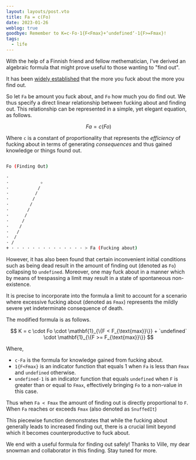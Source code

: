 ```yaml
---
layout: layouts/post.vto
title: Fa = c(Fo)
date: 2023-01-26
weblog: true
goodbye: Remember to K=c⋅Fo⋅1{F<Fmax}+‘undefined‘⋅1{F>=Fmax}!
tags:
  - life
---
```


With the help of a Finnish friend and fellow methematician, I've derived an algebraic formula that might prove useful to those wanting to "find out".

It has been [widely established]() that the more you fuck about the more you find out.

So let `Fa` be amount you fuck about, and `Fo` how much you do find out. We thus specify a direct linear relationship between fucking about and finding out. This relationship can be represented in a simple, yet elegant equation, as follows.

```math

Fa = c(Fo)

```

Where `c` is a constant of proportionality that represents the _efficiency_ of fucking about in terms of generating _consequences_ and thus gained knowledge or things found out.

```bash

Fo (Finding Out)

·
·            ✧
·           /
·          /
·         /
·        /
·       /
·      /
·     /
·    /
·   /
·  /
· /
+ · · · · · · · · · · · · · · > Fa (Fucking about)

```

However, it has also been found that certain inconvenient initial conditions such as being dead result in the amount of finding out (denoted as `Fo`) collapsing to `undefined`. Moreover, one may fuck about in a manner which by means of trespassing a limit may result in a state of spontaneous non-existence.

It is precise to incorporate into the formula a limit to account for a scenario where excessive fucking about (denoted as `Fmax`) represents the mildly severe yet indeterminate consequence of death.

The modified formula is as follows.

```math

K = c \cdot Fo \cdot \mathbf{1}_{\{F < F_{\text{max}}\}} + `undefined` \cdot \mathbf{1}_{\{F >= F_{\text{max}}\}}

```

<p class="shake">Where,</p>

- `c⋅Fa` is the formula for knowledge gained from fucking about.
- `1{F<Fmax}` is an indicator function that equals 1 when `Fa` is less than `Fmax` and `undefined` otherwise.
- `undefined⋅1` is an indicator function that equals `undefined` when `F` is greater than or equal to `Fmax`, effectively bringing `Fo` to a non-value in this case.

Thus when `Fa < Fmax` the amount of finding out is directly proportional to `F`. When `Fa` reaches or exceeds `Fmax` (also denoted as `SnuffedIt`)

This piecewise function demonstrates that while the fucking about generally leads to increased finding out, there is a crucial limit beyond which it becomes counterproductive to fuck about.

We end with a useful formula for finding out safely! Thanks to Ville, my dear snowman and collaborator in this finding. Stay tuned for more.
